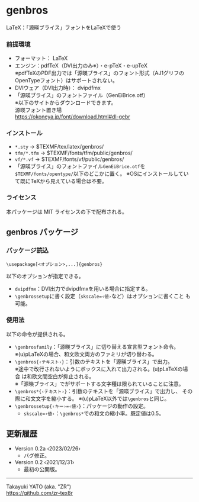 genbros
=======

LaTeX：「源暎ブライス」フォントをLaTeXで使う

### 前提環境

  * フォーマット： LaTeX
  * エンジン：pdfTeX（DVI出力のみ※）・e-pTeX・e-upTeX  
    ※pdfTeXのPDF出力では「源暎ブライス」のフォント形式（AJ1グリフの
    OpenTypeフォント）はサポートされない。
  * DVIウェア（DVI出力時）： dvipdfmx
  * 「源暎ブライス」のフォントファイル（GenEiBrice.otf）  
    ※以下のサイトからダウンロードできます。  
    源暎フォント置き場  
    https://okoneya.jp/font/download.html#dl-gebr

### インストール

  - `*.sty`     → $TEXMF/tex/latex/genbros/
  - `tfm/*.tfm` → $TEXMF/fonts/tfm/public/genbros/
  - `vf/*.vf`   → $TEXMF/fonts/vf/public/genbros/
  - 「源暎ブライス」のフォントファイル`GenEiBrice.otf`を
    `$TEXMF/fonts/opentype/`以下のどこかに置く。
    ※OSにインストールしていて既にTeXから見えている場合は不要。

### ライセンス

本パッケージは MIT ライセンスの下で配布される。


genbros パッケージ
------------------

### パッケージ読込

    \usepackage[<オプション>,...]{genbros}

以下のオプションが指定できる。

  * `dvipdfmx`：DVI出力でdvipdfmxを用いる場合に指定する。
  * `\genbrossetup`に書く設定（`skscale=‹値›`など）はオプションに書くこと
    も可能。

### 使用法

以下の命令が提供される。

  * `\genbrosfamily`：「源暎ブライス」に切り替える宣言型フォント命令。  
    ※(u)pLaTeXの場合、和文欧文両方のファミリが切り替わる。
  * `\genbros{‹テキスト›}`：引数のテキストを「源暎ブライス」で出力。  
    ※途中で改行されないようにボックスに入れて出力される。(u)pLaTeXの場合
    は和欧文間空白が抑止される。  
    ※「源暎ブライス」でがサポートする文字種は限られていることに注意。
  * `\genbros*{‹テキスト›}`：引数のテキストを「源暎ブライス」で出力し、
    その際に和文文字を縮小する。
    ※(u)pLaTeX以外では`\genbros`と同じ。
  * `\genbrossetup{‹キー›=‹値›}`：パッケージの動作の設定。
      - `skscale=‹値›`：`\genbros*`での和文の縮小率。既定値は0.5。


更新履歴
--------

  * Version 0.2a ‹2023/02/26›
      - バグ修正。
  * Version 0.2  ‹2021/12/31›
      - 最初の公開版。

--------------------
Takayuki YATO (aka. "ZR")  
https://github.com/zr-tex8r
